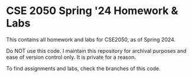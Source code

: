 # CSE 2050 Spring '24 Homework & Labs
This contains all homework and labs for CSE2050, as of Spring 2024.

Do NOT use this code. I maintain this repository for archival purposes and ease of version control only. It is private for a reason.

To find assignments and labs, check the branches of this code.